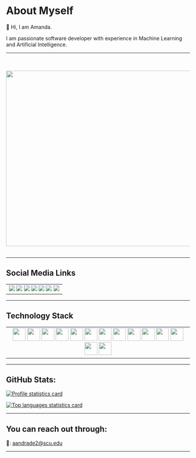 # About Myself

👋 Hi, I am Amanda.

I am passionate software developer with experience in Machine Learning and Artificial Intelligence.

----
<p align="center">
  <br><br>
  <img src="https://media.giphy.com/media/TNf5oSRelTeI8/giphy.gif" width="720" height="480" />
  <br><br>
</p>

----

## Social Media Links
<table>
 <body>
  <tr>
   <td style="text-align:center">
     <a href="https://www.linkedin.com/in/amandajudyandrade"><img src="https://img.shields.io/badge/LinkedIn-0077B5?style=for-the-badge&logo=linkedin&logoColor=white"/></a>
     <a href="https://github.com/aja512"><img src="https://img.shields.io/badge/GitHub-100000?style=for-the-badge&logo=github&logoColor=white"/></a>
     <a href=""><img src="https://img.shields.io/badge/-Hackerrank-2EC866?style=for-the-badge&logo=HackerRank&logoColor=white"/></a>
     <a href=""><img src="https://img.shields.io/badge/HackerEarth-%232C3454.svg?&style=for-the-badge&logo=HackerEarth&logoColor=Blue"/></a>
     <a href=""><img src="https://img.shields.io/badge/Kaggle-20BEFF?style=for-the-badge&logo=Kaggle&logoColor=white"/></a>
     <a href=""><img src="https://img.shields.io/badge/-LeetCode-FFA116?style=for-the-badge&logo=LeetCode&logoColor=black"/></a>
     <a href=""><img src="https://img.shields.io/badge/YouTube-FF0000?style=for-the-badge&logo=youtube&logoColor=white"/></a>
   </td>
  </tr>
 </body>
</table>
    

----

## Technology Stack
<table>
 <body>
  <tr>
   <td style="text-align:center">
    <img src="https://img.icons8.com/color/48/000000/python--v1.png" width="35" height="35"/>
    <img src="https://www.rstudio.com/wp-content/uploads/2014/06/RStudio-Ball.png" width="35" height="35"/>
    <img src="https://img.icons8.com/color/48/000000/flutter.png" width="35" height="35"/>
    <img src="https://img.icons8.com/fluency/48/000000/mysql-logo.png" width="35" height="35"/>
    <img src="https://upload.wikimedia.org/wikipedia/commons/1/18/C_Programming_Language.svg" width="35" height="35"/>
    <img src="https://w7.pngwing.com/pngs/703/864/png-transparent-go-language-logo-golang-go-mobile-developer-programming-programming-language-3d-icon-thumbnail.png" width="35" height="35"/>
    <img src="https://img.icons8.com/color/48/000000/java-coffee-cup-logo--v1.png" width="35" height="35"/>
    <img src="https://img.icons8.com/color/48/000000/swift.png" width="35" height="35"/>
    <img src="https://img.icons8.com/color/48/000000/firebase.png" width="35" height="35"/>
    <img src="https://img.icons8.com/color/48/000000/javascript--v1.png" width="35" height="35"/>
    <img src="https://img.icons8.com/color/48/000000/react-native.png" width="35" height="35"/> 
    <img src="https://img.icons8.com/color/48/000000/bootstrap.png" width="35" height="35"/>
    <img src="https://img.icons8.com/color/48/000000/git.png" width="35" height="35"/> 
    <img src="https://img.icons8.com/color/48/000000/figma--v1.png" width="35" height="35"/>
   </td>
  </tr>
 </body>
</table>

----

## GitHub Stats:
[![Profile statistics card](https://github-readme-stats.vercel.app/api?username=aja512&hide=issues,contribs&show_icons=true&theme=ayu-mirage)](https://github.com/aja512)

[![Top languages statistics card](https://github-readme-stats.vercel.app/api/top-langs/?username=aja512&hide=assembly,c,cmake,emacs%20lisp,glsl,lex,m,Makefile,matlab,objective-c,openedge%20abl,perl,racket,ruby,shell,tsql,vhdl,yacc&langs_count=10&layout=compact&theme=ayu-mirage)](https://github.com/aja512)



----

## You can reach out through:
📩: aandrade2@scu.edu

----
